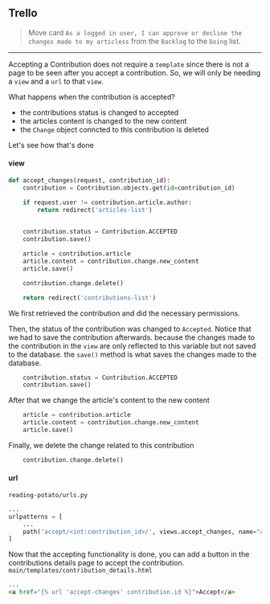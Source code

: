 ## Trello
> Move card `As a logged in user, I can approve or decline the changes made to my articless` from the `Backlog` to the `Doing` list.
___

Accepting a Contribution does not require a `template` since there is not a page to be seen after you accept a contribution. So, we will only be needing a `view` and a `url` to that `view`.

What happens when the contribution is accepted?
 * the contributions status is changed to accepted
 * the articles content is changed to the new content
 * the `Change` object conncted to this contribution is deleted

Let's see how that's done

#### view
```python
def accept_changes(request, contribution_id):
	contribution = Contribution.objects.get(id=contribution_id)

	if request.user != contribution.article.author:
		return redirect('articles-list')

	
	contribution.status = Contribution.ACCEPTED
	contribution.save()

	article = contribution.article
	article.content = contribution.change.new_content
	article.save()

	contribution.change.delete()

	return redirect('contributions-list')
```

We first retrieved the contribution and did the necessary permissions.

Then, the status of the contribution was changed to `Accepted`. Notice that we had to save the contribution afterwards. because the changes made to the contribution in the `view` are only reflected to this variable but not saved to the database. the `save()` method is what saves the changes made to the database.
```python
	contribution.status = Contribution.ACCEPTED
	contribution.save()
```

After that we change the article's content to the new content
```python
	article = contribution.article
	article.content = contribution.change.new_content
	article.save()
```

Finally, we delete the change related to this contribution
```python
	contribution.change.delete()
```

#### url
`reading-potato/urls.py`
```python
...
urlpatterns = [
    ...
    path('accept/<int:contribution_id>/', views.accept_changes, name="accept-changes"),
]
```

Now that the accepting functionality is done, you can add a button in the contributions details page to accept the contribution.
`main/templates/contribution_details.html`
```html
...
<a href="{% url 'accept-changes' contribution.id %}">Accept</a>
```